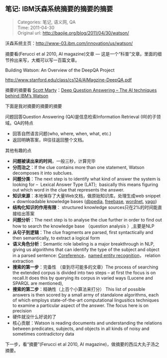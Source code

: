 笔记: IBM沃森系统摘要的摘要的摘要
---
    
> Categories: 笔记, 语义网, QA  
> Time: 2011-04-30  
> Original url: <http://baojie.org/blog/2011/04/30/watson/>
    
沃森系统主页：<http://www-03.ibm.com/innovation/us/watson/>

摘要看(Ferucci et al 2010, AI magazine)文章 — 这是一个“科普”文章。里面的细节拎出来写，大概可以写一百篇文章。

Building Watson: An Overview of the DeepQA Project

<http://www.stanford.edu/class/cs124/AIMagzine-DeepQA.pdf>

摘要的摘要看 [Scott Marty](https://www.blogger.com/profile/09841045056128633827)：[Deep Question Answering – The AI techniques behind IBM’s Watson](http://theswimmingsubmarine.blogspot.jp/2011/02/how-ibms-deep-question-answering.html)

下面是我对摘要的摘要的摘要

问题回答Question Answering (QA)是信息检索Information Retrieval (IR)的子领域。QA的特点

- 回答自然语言问题(who, where, when, what, etc.)
- 返回明确答案，IR往往返回整个文档。

其他有趣的点

- **问题被读出来的时间**，一般三秒，计算完毕
- **分而治之**：If the clue contains more than one statement, Watson decomposes it into subclues.
- **问题分类**：The next step is to identify what kind of answer the system is looking for –  Lexical Answer Type (LAT);  basically this means figuring out which word in the clue that represents the answer.
- **知识来源**：本地保存了大量Web文档，做原始知识库。处理生成web snippet + downloadable knowledge bases ([dbpedia](http://dbpedia.org/About), [freebase](www.freebase.com), [wordnet](wordnet.princeton.edu), [yago](https://en.wikipedia.org/wiki/YAGO_(database)))
- **结构化知识的作用有限**： structured knowledge sources只在2%的时间能直接给出答案
- **问题分析**：The next step is to analyse the clue further in order to find out how to search the knowledge base （question analysis ）,主要是NLP
- **从句子到逻辑**：The clue fragments are parsed, first syntactically and then semantically, to extract a logical form
- **语义角色分析**：Semantic role labeling is a major breakthrough in NLP, giving us algorithms that can identify the type of the subject and object in a parsed sentence: [Coreference](https://en.wikipedia.org/wiki/Coreference)，[named entity recognition](https://en.wikipedia.org/wiki/Named-entity_recognition)， relation extraction
- **搜索的第一步**：完备性 （查到尽可能多的文章）The process of searching the extended corpus is divided into two steps – at first the focus is on recall.It does this by querying its corpus in varied ways (Lucene and SPARQL are mentioned),
- **搜索的第二步**：精确性（上百个小算法来打分） This list of possible answers is then scored by a small army of standalone algorithms, each of which employs state-of-the-art computational lingusitics techniques to examine a particular aspect of the answer. The focus here is on precision
- 硬件就没什么好说的了
- 核心贡献：Watson is reading documents and understanding the relations between predicates, subjects, and objects in all kinds of noisy and sometimes contradictory data

下一步，看“摘要”(Ferucci et al 2010, AI magazine)，做摘要的西瓜大丸子汤之摘要。     
    